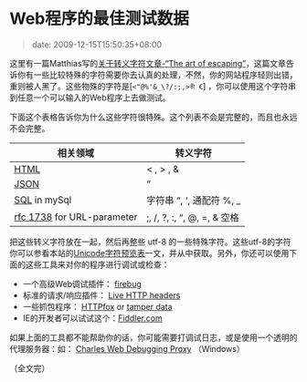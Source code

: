 # Web程序的最佳测试数据
>date: 2009-12-15T15:50:35+08:00



这里有一篇Matthias写的[关于转义字符文章-“The art of escaping”](https://united-coders.com/matthias-reuter/the-art-of-escaping "The art of escaping")，这篇文章告诉你有一些比较特殊的字符需要你去认真的处理，不然，你的网站程序轻则出错，重则被人黑了。这些物殊的字符是[`<"@%'&_\?/:;,>কী €`] ，你可以使用这个字符串到任意一个可以输入的Web程序上去做测试。


下面这个表格告诉你为什么这些字符很特殊。这个列表不会是完整的，而且也永远不会完整。  






| 相关领域 | 转义字符 |
| --- | --- |
| [HTML](http://www.w3.org/ "W3C") | < , > , & |
| [JSON](http://json.org/ "JSON-Resource") | “ |
| [SQL](http://dev.mysql.com/doc/refman/5.0/en/string-syntax.html "mysql character") in mySql | 字符串 “, ‘, 通配符 %, \_ |
| [rfc 1738](http://www.faqs.org/rfcs/rfc1738.html "rfc 1738 for urls") for URL-parameter | ;, /, ?, :, “, @, =, & 空格 |


  

把这些转义字符放在一起，然后再整些 utf-8 的一些特殊字符。这些utf-8的字符你可以参看本站的[Unicode字符预览表](https://coolshell.cn/articles/1331.html)一文，并从中获取。另外，你还可以使用下面的这些工具来对你的程序进行调试或检查：


* 一个高级Web调试插件： [firebug](https://addons.mozilla.org/de/firefox/addon/1843 "firebug plugin")
* 标准的请求/响应插件： [Live HTTP headers](https://addons.mozilla.org/de/firefox/addon/3829)
* 一些抓包程序： [HTTPfox](https://addons.mozilla.org/en-US/firefox/addon/6647) or [tamper data](https://addons.mozilla.org/en-US/firefox/addon/966)
* IE的开发者可以试试这个：[Fiddler.com](http://www.fiddler2.com/fiddler2/)


如果上面的工具都不能帮助你的话，你可能需要打调试日志，或是使用一个透明的代理服务器：如： [Charles Web Debugging Proxy](http://www.charlesproxy.com/) （Windows）


（全文完）


